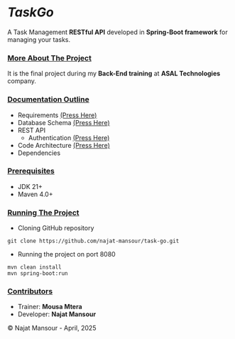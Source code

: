 # *TaskGo* 
A Task Management **RESTful API** developed in **Spring-Boot framework** for managing your tasks.

### <u>More About The Project</u>
It is the final project during my **Back-End training** at **ASAL Technologies** company. 

### <u>Documentation Outline</u>
* Requirements [(Press Here)](https://github.com/najat-mansour/task-go/wiki/Requirements)
* Database Schema [(Press Here)](https://github.com/najat-mansour/task-go/wiki/Database-Schema)
* REST API 
    * Authentication [(Press Here)](https://github.com/najat-mansour/task-go/wiki/REST-API-%E2%80%90-Authentication)
* Code Architecture [(Press Here)](https://github.com/najat-mansour/task-go/wiki/Code-Architecture)
* Dependencies 

### <u>Prerequisites</u>
* JDK 21+
* Maven 4.0+

### <u>Running The Project</u>
* Cloning GitHub repository
```shell
git clone https://github.com/najat-mansour/task-go.git
```
* Running the project on port 8080
```shell
mvn clean install
mvn spring-boot:run
```

### <u>Contributors</u>
* Trainer: **Mousa Mtera**
* Developer: **Najat Mansour** 

&copy; Najat Mansour - April, 2025
